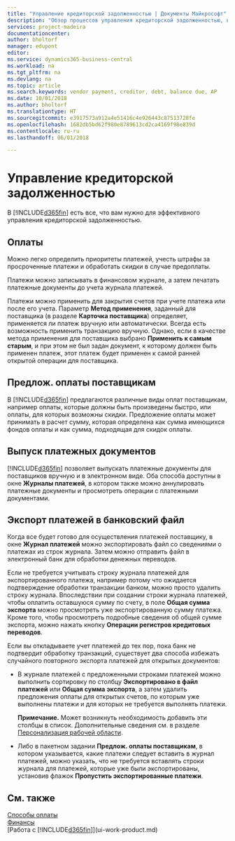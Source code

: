 ```yaml
---
title: "Управление кредиторской задолженностью | Документы Майкрософт"
description: "Обзор процессов управления кредиторской задолженностью, в том числе платежами поставщикам, кредиторам, долгом и задолженностью."
services: project-madeira
documentationcenter: 
author: bholtorf
manager: edupont
editor: 
ms.service: dynamics365-business-central
ms.workload: na
ms.tgt_pltfrm: na
ms.devlang: na
ms.topic: article
ms.search.keywords: vendor payment, creditor, debt, balance due, AP
ms.date: 10/01/2018
ms.author: bholtorf
ms.translationtype: HT
ms.sourcegitcommit: e3917573a912a4e51416c4e926443c87513728fe
ms.openlocfilehash: 1682db5bd62f980e8789613cd2ca4169f98e839d
ms.contentlocale: ru-ru
ms.lasthandoff: 06/01/2018

---
```

# <a name="managing-payables"></a>Управление кредиторской задолженностью
В [!INCLUDE[d365fin](includes/d365fin_md.md)] есть все, что вам нужно для эффективного управления кредиторской задолженностью.  

## <a name="payments"></a>Оплаты
Можно легко определить приоритеты платежей, учесть штрафы за просроченные платежи и обработать скидки в случае предоплаты.

Платежи можно записывать в финансовом журнале, а затем печатать платежные документы до учета журнала платежей.

Платежи можно применить для закрытия счетов при учете платежа или после его учета. Параметр **Метод применения**, заданный для поставщика (в разделе **Карточка поставщика**) определяет, применяется ли платеж вручную или автоматически. Всегда есть возможность применить транзакцию вручную. Однако, если в качестве метода применения для поставщика выбрано **Применить к самым старым**, и при этом не был задан документ, к которому должен быть применен платеж, этот платеж будет применен к самой ранней открытой операции для поставщика.

## <a name="suggest-vendor-payments"></a>Предлож. оплаты поставщикам
В [!INCLUDE[d365fin](includes/d365fin_md.md)] предлагаются различные виды оплат поставщикам, например оплаты, которые должны быть произведены быстро, или оплаты, для которых возможны скидки. Предложение оплаты может принимать в расчет сумму, которая определена как сумма имеющихся фондов оплаты и как сумма, подходящая для скидок оплаты.

## <a name="issue-checks"></a>Выпуск платежных документов
[!INCLUDE[d365fin](includes/d365fin_md.md)] позволяет выпускать платежные документы для поставщиков вручную и в электронном виде. Оба способа доступны в окне **Журналы платежей**, в котором также можно аннулировать платежные документы и просмотреть операции с платежными документами.

## <a name="export-payments-to-a-bank-file"></a>Экспорт платежей в банковский файл
Когда все будет готово для осуществления платежей поставщику, в окне **Журнал платежей** можно экспортировать файл со сведениями о платежах из строк журнала. Затем можно отправить файл в электронный банк для обработки денежных переводов.

Если не требуется учитывать строку журнала платежей для экспортированного платежа, например потому что ожидается подтверждение обработки транзакции банком, можно просто удалить строку журнала. Впоследствии при создании строки журнала платежей, чтобы оплатить оставшуюся сумму по счету, в поле **Общая сумма экспорта** можно просмотреть уже экспортированную сумму платежа. Кроме того, чтобы просмотреть подробные сведения об общей сумме экспорта, можно нажать кнопку **Операции регистров кредитовых переводов**.

Если вы откладываете учет платежей до тех пор, пока банк не подтвердит обработку транзакций, существует два способа избежать случайного повторного экспорта платежей для открытых документов:  

* В журнале платежей с предложенными строками платежей можно выполнить сортировку по столбцу **Экспортировано в файл платежей** или **Общая сумма экспорта**, а затем удалить предложения оплаты для открытых счетов, по которым уже выполнены платежи и для которых не требуется выполнять платежи.

    **Примечание.** Может возникнуть необходимость добавить эти столбцы в список. Дополнительные сведения см. в разделе [Персонализация рабочей области](ui-personalization-user.md).  
* Либо в пакетном задании **Предлож. оплаты поставщикам**, в котором указывается, какие платежи следует вставить в журнал платежей, можно указать, что не требуется вставлять строки журнала для платежей, которые уже были экспортированы, установив флажок **Пропустить экспортированные платежи**.

## <a name="see-also"></a>См. также
[Способы оплаты](finance-payment-methods.md)  
[Финансы](finance.md)  
[Работа с [!INCLUDE[d365fin](includes/d365fin_md.md)]](ui-work-product.md)

